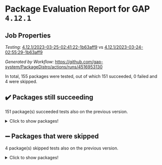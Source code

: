 # Package Evaluation Report for GAP `4.12.1`

## Job Properties

*Testing:* [4.12.1/2023-03-25-02:41:22-1b63aff9](https://github.com/gap-system/PackageDistro/blob/data/reports/4.12.1/2023-03-25-02:41:22-1b63aff9) vs [4.12.1/2023-03-24-02:55:29-1b63aff9](https://github.com/gap-system/PackageDistro/blob/data/reports/4.12.1/2023-03-24-02:55:29-1b63aff9)

*Generated by Workflow:* https://github.com/gap-system/PackageDistro/actions/runs/4516953130

In total, 155 packages were tested, out of which 151 succeeded, 0 failed and 4 were skipped.

## :heavy_check_mark: Packages still succeeding

151 package(s) succeeded tests also on the previous version.
<details><summary>Click to show packages!</summary>

- 4ti2interface 2023.02-04 [(success)](https://github.com/gap-system/PackageDistro/actions/runs/4516953130/jobs/7955896857)
- ace 5.6.2 [(success)](https://github.com/gap-system/PackageDistro/actions/runs/4516953130/jobs/7955896911)
- aclib 1.3.2 [(success)](https://github.com/gap-system/PackageDistro/actions/runs/4516953130/jobs/7955896951)
- agt 0.3.1 [(success)](https://github.com/gap-system/PackageDistro/actions/runs/4516953130/jobs/7955896993)
- alnuth 3.2.1 [(success)](https://github.com/gap-system/PackageDistro/actions/runs/4516953130/jobs/7955897044)
- anupq 3.3.0 [(success)](https://github.com/gap-system/PackageDistro/actions/runs/4516953130/jobs/7955897091)
- atlasrep 2.1.6 [(success)](https://github.com/gap-system/PackageDistro/actions/runs/4516953130/jobs/7955897140)
- autodoc 2022.10.20 [(success)](https://github.com/gap-system/PackageDistro/actions/runs/4516953130/jobs/7955897198)
- automata 1.15 [(success)](https://github.com/gap-system/PackageDistro/actions/runs/4516953130/jobs/7955897253)
- automgrp 1.3.2 [(success)](https://github.com/gap-system/PackageDistro/actions/runs/4516953130/jobs/7955897325)
- autpgrp 1.11 [(success)](https://github.com/gap-system/PackageDistro/actions/runs/4516953130/jobs/7955897374)
- cap 2023.03-10 [(success)](https://github.com/gap-system/PackageDistro/actions/runs/4516953130/jobs/7955897436)
- caratinterface 2.3.4 [(success)](https://github.com/gap-system/PackageDistro/actions/runs/4516953130/jobs/7955897506)
- cddinterface 2022.11.01 [(success)](https://github.com/gap-system/PackageDistro/actions/runs/4516953130/jobs/7955897558)
- circle 1.6.6 [(success)](https://github.com/gap-system/PackageDistro/actions/runs/4516953130/jobs/7955897627)
- classicpres 1.22 [(success)](https://github.com/gap-system/PackageDistro/actions/runs/4516953130/jobs/7955897679)
- cohomolo 1.6.11 [(success)](https://github.com/gap-system/PackageDistro/actions/runs/4516953130/jobs/7955897765)
- congruence 1.2.5 [(success)](https://github.com/gap-system/PackageDistro/actions/runs/4516953130/jobs/7955897844)
- corelg 1.56 [(success)](https://github.com/gap-system/PackageDistro/actions/runs/4516953130/jobs/7955897901)
- crime 1.6 [(success)](https://github.com/gap-system/PackageDistro/actions/runs/4516953130/jobs/7955897983)
- crisp 1.4.6 [(success)](https://github.com/gap-system/PackageDistro/actions/runs/4516953130/jobs/7955898066)
- crypting 0.10.4 [(success)](https://github.com/gap-system/PackageDistro/actions/runs/4516953130/jobs/7955898147)
- cryst 4.1.25 [(success)](https://github.com/gap-system/PackageDistro/actions/runs/4516953130/jobs/7955898221)
- crystcat 1.1.10 [(success)](https://github.com/gap-system/PackageDistro/actions/runs/4516953130/jobs/7955898303)
- ctbllib 1.3.5 [(success)](https://github.com/gap-system/PackageDistro/actions/runs/4516953130/jobs/7955898376)
- cubefree 1.19 [(success)](https://github.com/gap-system/PackageDistro/actions/runs/4516953130/jobs/7955898446)
- curlinterface 2.3.1 [(success)](https://github.com/gap-system/PackageDistro/actions/runs/4516953130/jobs/7955898501)
- cvec 2.8.0 [(success)](https://github.com/gap-system/PackageDistro/actions/runs/4516953130/jobs/7955898577)
- datastructures 0.3.0 [(success)](https://github.com/gap-system/PackageDistro/actions/runs/4516953130/jobs/7955898629)
- deepthought 1.0.6 [(success)](https://github.com/gap-system/PackageDistro/actions/runs/4516953130/jobs/7955898683)
- design 1.8 [(success)](https://github.com/gap-system/PackageDistro/actions/runs/4516953130/jobs/7955898745)
- difsets 2.3.1 [(success)](https://github.com/gap-system/PackageDistro/actions/runs/4516953130/jobs/7955898833)
- digraphs 1.6.1 [(success)](https://github.com/gap-system/PackageDistro/actions/runs/4516953130/jobs/7955898900)
- edim 1.3.6 [(success)](https://github.com/gap-system/PackageDistro/actions/runs/4516953130/jobs/7955898968)
- example 4.3.4 [(success)](https://github.com/gap-system/PackageDistro/actions/runs/4516953130/jobs/7955899035)
- examplesforhomalg 2023.02-04 [(success)](https://github.com/gap-system/PackageDistro/actions/runs/4516953130/jobs/7955899125)
- factint 1.6.3 [(success)](https://github.com/gap-system/PackageDistro/actions/runs/4516953130/jobs/7955899202)
- ferret 1.0.9 [(success)](https://github.com/gap-system/PackageDistro/actions/runs/4516953130/jobs/7955899307)
- fga 1.4.0 [(success)](https://github.com/gap-system/PackageDistro/actions/runs/4516953130/jobs/7955899376)
- fining 1.5.5 [(success)](https://github.com/gap-system/PackageDistro/actions/runs/4516953130/jobs/7955899443)
- float 1.0.3 [(success)](https://github.com/gap-system/PackageDistro/actions/runs/4516953130/jobs/7955899511)
- format 1.4.3 [(success)](https://github.com/gap-system/PackageDistro/actions/runs/4516953130/jobs/7955899582)
- forms 1.2.9 [(success)](https://github.com/gap-system/PackageDistro/actions/runs/4516953130/jobs/7955899652)
- fplsa 1.2.6 [(success)](https://github.com/gap-system/PackageDistro/actions/runs/4516953130/jobs/7955899730)
- fr 2.4.12 [(success)](https://github.com/gap-system/PackageDistro/actions/runs/4516953130/jobs/7955899800)
- francy 1.2.5 [(success)](https://github.com/gap-system/PackageDistro/actions/runs/4516953130/jobs/7955899885)
- fwtree 1.3 [(success)](https://github.com/gap-system/PackageDistro/actions/runs/4516953130/jobs/7955899969)
- gapdoc 1.6.6 [(success)](https://github.com/gap-system/PackageDistro/actions/runs/4516953130/jobs/7955900056)
- gauss 2023.02-04 [(success)](https://github.com/gap-system/PackageDistro/actions/runs/4516953130/jobs/7955900141)
- gaussforhomalg 2023.02-04 [(success)](https://github.com/gap-system/PackageDistro/actions/runs/4516953130/jobs/7955900210)
- gbnp 1.0.5 [(success)](https://github.com/gap-system/PackageDistro/actions/runs/4516953130/jobs/7955900272)
- generalizedmorphismsforcap 2023.02-01 [(success)](https://github.com/gap-system/PackageDistro/actions/runs/4516953130/jobs/7955900355)
- genss 1.6.8 [(success)](https://github.com/gap-system/PackageDistro/actions/runs/4516953130/jobs/7955900423)
- gradedmodules 2023.02-04 [(success)](https://github.com/gap-system/PackageDistro/actions/runs/4516953130/jobs/7955900486)
- gradedringforhomalg 2023.02-04 [(success)](https://github.com/gap-system/PackageDistro/actions/runs/4516953130/jobs/7955900546)
- grape 4.9.0 [(success)](https://github.com/gap-system/PackageDistro/actions/runs/4516953130/jobs/7955900618)
- groupoids 1.73 [(success)](https://github.com/gap-system/PackageDistro/actions/runs/4516953130/jobs/7955900693)
- grpconst 2.6.4 [(success)](https://github.com/gap-system/PackageDistro/actions/runs/4516953130/jobs/7955900771)
- guarana 0.96.3 [(success)](https://github.com/gap-system/PackageDistro/actions/runs/4516953130/jobs/7955900840)
- guava 3.18 [(success)](https://github.com/gap-system/PackageDistro/actions/runs/4516953130/jobs/7955900909)
- hap 1.54 [(success)](https://github.com/gap-system/PackageDistro/actions/runs/4516953130/jobs/7955900987)
- hapcryst 0.1.15 [(success)](https://github.com/gap-system/PackageDistro/actions/runs/4516953130/jobs/7955901053)
- hecke 1.5.3 [(success)](https://github.com/gap-system/PackageDistro/actions/runs/4516953130/jobs/7955901131)
- help 3.5 [(success)](https://github.com/gap-system/PackageDistro/actions/runs/4516953130/jobs/7955901186)
- homalg 2023.02-05 [(success)](https://github.com/gap-system/PackageDistro/actions/runs/4516953130/jobs/7955901246)
- homalgtocas 2023.02-04 [(success)](https://github.com/gap-system/PackageDistro/actions/runs/4516953130/jobs/7955901322)
- idrel 2.45 [(success)](https://github.com/gap-system/PackageDistro/actions/runs/4516953130/jobs/7955901404)
- images 1.3.1 [(success)](https://github.com/gap-system/PackageDistro/actions/runs/4516953130/jobs/7955901472)
- intpic 0.3.0 [(success)](https://github.com/gap-system/PackageDistro/actions/runs/4516953130/jobs/7955901518)
- io 4.8.1 [(success)](https://github.com/gap-system/PackageDistro/actions/runs/4516953130/jobs/7955901561)
- io_forhomalg 2023.02-04 [(success)](https://github.com/gap-system/PackageDistro/actions/runs/4516953130/jobs/7955901607)
- irredsol 1.4.4 [(success)](https://github.com/gap-system/PackageDistro/actions/runs/4516953130/jobs/7955901649)
- json 2.1.1 [(success)](https://github.com/gap-system/PackageDistro/actions/runs/4516953130/jobs/7955901713)
- jupyterkernel 1.5.0 [(success)](https://github.com/gap-system/PackageDistro/actions/runs/4516953130/jobs/7955901766)
- jupyterviz 1.5.6 [(success)](https://github.com/gap-system/PackageDistro/actions/runs/4516953130/jobs/7955901828)
- kan 1.35 [(success)](https://github.com/gap-system/PackageDistro/actions/runs/4516953130/jobs/7955901877)
- kbmag 1.5.11 [(success)](https://github.com/gap-system/PackageDistro/actions/runs/4516953130/jobs/7955901924)
- laguna 3.9.6 [(success)](https://github.com/gap-system/PackageDistro/actions/runs/4516953130/jobs/7955901969)
- liealgdb 2.2.1 [(success)](https://github.com/gap-system/PackageDistro/actions/runs/4516953130/jobs/7955902020)
- liepring 2.8 [(success)](https://github.com/gap-system/PackageDistro/actions/runs/4516953130/jobs/7955902068)
- liering 2.4.2 [(success)](https://github.com/gap-system/PackageDistro/actions/runs/4516953130/jobs/7955902113)
- linearalgebraforcap 2023.03-05 [(success)](https://github.com/gap-system/PackageDistro/actions/runs/4516953130/jobs/7955902157)
- localizeringforhomalg 2023.02-04 [(success)](https://github.com/gap-system/PackageDistro/actions/runs/4516953130/jobs/7955902203)
- loops 3.4.3 [(success)](https://github.com/gap-system/PackageDistro/actions/runs/4516953130/jobs/7955902248)
- lpres 1.0.3 [(success)](https://github.com/gap-system/PackageDistro/actions/runs/4516953130/jobs/7955902302)
- majoranaalgebras 1.5.1 [(success)](https://github.com/gap-system/PackageDistro/actions/runs/4516953130/jobs/7955902357)
- mapclass 1.4.6 [(success)](https://github.com/gap-system/PackageDistro/actions/runs/4516953130/jobs/7955902405)
- matgrp 0.70 [(success)](https://github.com/gap-system/PackageDistro/actions/runs/4516953130/jobs/7955902466)
- matricesforhomalg 2023.02-04 [(success)](https://github.com/gap-system/PackageDistro/actions/runs/4516953130/jobs/7955902520)
- modisom 2.5.4 [(success)](https://github.com/gap-system/PackageDistro/actions/runs/4516953130/jobs/7955902582)
- modulepresentationsforcap 2023.02-03 [(success)](https://github.com/gap-system/PackageDistro/actions/runs/4516953130/jobs/7955902633)
- modules 2023.02-04 [(success)](https://github.com/gap-system/PackageDistro/actions/runs/4516953130/jobs/7955902689)
- monoidalcategories 2023.02-05 [(success)](https://github.com/gap-system/PackageDistro/actions/runs/4516953130/jobs/7955902733)
- nconvex 2022.09-01 [(success)](https://github.com/gap-system/PackageDistro/actions/runs/4516953130/jobs/7955902779)
- nilmat 1.4.2 [(success)](https://github.com/gap-system/PackageDistro/actions/runs/4516953130/jobs/7955902817)
- nock 1.5 [(success)](https://github.com/gap-system/PackageDistro/actions/runs/4516953130/jobs/7955902866)
- normalizinterface 1.3.5 [(success)](https://github.com/gap-system/PackageDistro/actions/runs/4516953130/jobs/7955902916)
- nq 2.5.9 [(success)](https://github.com/gap-system/PackageDistro/actions/runs/4516953130/jobs/7955902956)
- numericalsgps 1.3.1 [(success)](https://github.com/gap-system/PackageDistro/actions/runs/4516953130/jobs/7955903011)
- openmath 11.5.3 [(success)](https://github.com/gap-system/PackageDistro/actions/runs/4516953130/jobs/7955903069)
- orb 4.9.0 [(success)](https://github.com/gap-system/PackageDistro/actions/runs/4516953130/jobs/7955903121)
- packagemanager 1.4.1 [(success)](https://github.com/gap-system/PackageDistro/actions/runs/4516953130/jobs/7955903184)
- patternclass 2.4.3 [(success)](https://github.com/gap-system/PackageDistro/actions/runs/4516953130/jobs/7955903258)
- permut 2.0.4 [(success)](https://github.com/gap-system/PackageDistro/actions/runs/4516953130/jobs/7955903325)
- polenta 1.3.10 [(success)](https://github.com/gap-system/PackageDistro/actions/runs/4516953130/jobs/7955903400)
- polymaking 0.8.6 [(success)](https://github.com/gap-system/PackageDistro/actions/runs/4516953130/jobs/7955903468)
- primgrp 3.4.4 [(success)](https://github.com/gap-system/PackageDistro/actions/runs/4516953130/jobs/7955903544)
- profiling 2.5.2 [(success)](https://github.com/gap-system/PackageDistro/actions/runs/4516953130/jobs/7955903610)
- qpa 1.34 [(success)](https://github.com/gap-system/PackageDistro/actions/runs/4516953130/jobs/7955903716)
- quagroup 1.8.3 [(success)](https://github.com/gap-system/PackageDistro/actions/runs/4516953130/jobs/7955903779)
- radiroot 2.9 [(success)](https://github.com/gap-system/PackageDistro/actions/runs/4516953130/jobs/7955903846)
- rcwa 4.7.1 [(success)](https://github.com/gap-system/PackageDistro/actions/runs/4516953130/jobs/7955903916)
- rds 1.8 [(success)](https://github.com/gap-system/PackageDistro/actions/runs/4516953130/jobs/7955903968)
- recog 1.4.2 [(success)](https://github.com/gap-system/PackageDistro/actions/runs/4516953130/jobs/7955904031)
- repndecomp 1.3.0 [(success)](https://github.com/gap-system/PackageDistro/actions/runs/4516953130/jobs/7955904093)
- repsn 3.1.1 [(success)](https://github.com/gap-system/PackageDistro/actions/runs/4516953130/jobs/7955904152)
- resclasses 4.7.3 [(success)](https://github.com/gap-system/PackageDistro/actions/runs/4516953130/jobs/7955904211)
- ringsforhomalg 2023.02-05 [(success)](https://github.com/gap-system/PackageDistro/actions/runs/4516953130/jobs/7955904263)
- sco 2023.02-04 [(success)](https://github.com/gap-system/PackageDistro/actions/runs/4516953130/jobs/7955904343)
- scscp 2.4.1 [(success)](https://github.com/gap-system/PackageDistro/actions/runs/4516953130/jobs/7955904396)
- semigroups 5.2.1 [(success)](https://github.com/gap-system/PackageDistro/actions/runs/4516953130/jobs/7955904457)
- sglppow 2.3 [(success)](https://github.com/gap-system/PackageDistro/actions/runs/4516953130/jobs/7955904512)
- sgpviz 0.999.5 [(success)](https://github.com/gap-system/PackageDistro/actions/runs/4516953130/jobs/7955904583)
- simpcomp 2.1.14 [(success)](https://github.com/gap-system/PackageDistro/actions/runs/4516953130/jobs/7955904639)
- singular 2023.02.09 [(success)](https://github.com/gap-system/PackageDistro/actions/runs/4516953130/jobs/7955904702)
- sl2reps 1.1 [(success)](https://github.com/gap-system/PackageDistro/actions/runs/4516953130/jobs/7955904783)
- sla 1.5.3 [(success)](https://github.com/gap-system/PackageDistro/actions/runs/4516953130/jobs/7955904841)
- smallgrp 1.5.2 [(success)](https://github.com/gap-system/PackageDistro/actions/runs/4516953130/jobs/7955904891)
- smallsemi 0.6.13 [(success)](https://github.com/gap-system/PackageDistro/actions/runs/4516953130/jobs/7955904954)
- sonata 2.9.6 [(success)](https://github.com/gap-system/PackageDistro/actions/runs/4516953130/jobs/7955905013)
- sophus 1.27 [(success)](https://github.com/gap-system/PackageDistro/actions/runs/4516953130/jobs/7955905073)
- spinsym 1.5.2 [(success)](https://github.com/gap-system/PackageDistro/actions/runs/4516953130/jobs/7955905146)
- standardff 0.9.4 [(success)](https://github.com/gap-system/PackageDistro/actions/runs/4516953130/jobs/7955905246)
- symbcompcc 1.3.2 [(success)](https://github.com/gap-system/PackageDistro/actions/runs/4516953130/jobs/7955905305)
- thelma 1.3 [(success)](https://github.com/gap-system/PackageDistro/actions/runs/4516953130/jobs/7955905368)
- tomlib 1.2.9 [(success)](https://github.com/gap-system/PackageDistro/actions/runs/4516953130/jobs/7955905456)
- toolsforhomalg 2023.02-06 [(success)](https://github.com/gap-system/PackageDistro/actions/runs/4516953130/jobs/7955905525)
- toric 1.9.5 [(success)](https://github.com/gap-system/PackageDistro/actions/runs/4516953130/jobs/7955905616)
- toricvarieties 2022.07.13 [(success)](https://github.com/gap-system/PackageDistro/actions/runs/4516953130/jobs/7955905692)
- transgrp 3.6.3 [(success)](https://github.com/gap-system/PackageDistro/actions/runs/4516953130/jobs/7955905763)
- ugaly 4.0.3 [(success)](https://github.com/gap-system/PackageDistro/actions/runs/4516953130/jobs/7955905824)
- unipot 1.5 [(success)](https://github.com/gap-system/PackageDistro/actions/runs/4516953130/jobs/7955905898)
- unitlib 4.2.0 [(success)](https://github.com/gap-system/PackageDistro/actions/runs/4516953130/jobs/7955905966)
- utils 0.82 [(success)](https://github.com/gap-system/PackageDistro/actions/runs/4516953130/jobs/7955906037)
- uuid 0.7 [(success)](https://github.com/gap-system/PackageDistro/actions/runs/4516953130/jobs/7955906105)
- walrus 0.9991 [(success)](https://github.com/gap-system/PackageDistro/actions/runs/4516953130/jobs/7955906176)
- wedderga 4.10.3 [(success)](https://github.com/gap-system/PackageDistro/actions/runs/4516953130/jobs/7955906257)
- xmod 2.91 [(success)](https://github.com/gap-system/PackageDistro/actions/runs/4516953130/jobs/7955906327)
- xmodalg 1.23 [(success)](https://github.com/gap-system/PackageDistro/actions/runs/4516953130/jobs/7955906410)
- yangbaxter 0.10.3 [(success)](https://github.com/gap-system/PackageDistro/actions/runs/4516953130/jobs/7955906496)
- zeromqinterface 0.14 [(success)](https://github.com/gap-system/PackageDistro/actions/runs/4516953130/jobs/7955906565)
</details>

## :heavy_minus_sign: Packages that were skipped

4 package(s) skipped tests also on the previous version.
<details><summary>Click to show packages!</summary>

- browse 1.8.21 [(skipped)](https://github.com/gap-system/PackageDistro/actions/runs/4516953130/jobs/7955769819)
- itc 1.5.1 [(skipped)](https://github.com/gap-system/PackageDistro/actions/runs/4516953130/jobs/7955769819)
- polycyclic 2.16 [(skipped)](https://github.com/gap-system/PackageDistro/actions/runs/4516953130/jobs/7955769819)
- xgap 4.31 [(skipped)](https://github.com/gap-system/PackageDistro/actions/runs/4516953130/jobs/7955769819)
</details>

